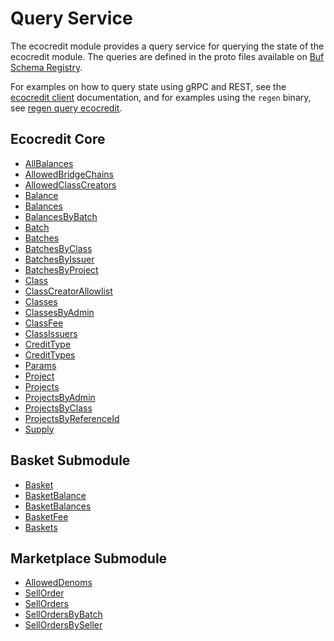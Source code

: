 # Query Service

The ecocredit module provides a query service for querying the state of the ecocredit module. The queries are defined in the proto files available on [Buf Schema Registry](https://buf.build/regen/regen-ledger).

For examples on how to query state using gRPC and REST, see the [ecocredit client](07_client.md) documentation, and for examples using the `regen` binary, see [regen query ecocredit](../../commands/regen_query_ecocredit.html).

## Ecocredit Core

<!-- listed alphabetically -->

- [AllBalances](https://buf.build/regen/regen-ledger/docs/main:regen.ecocredit.v1#regen.ecocredit.v1.Query.AllBalances)
- [AllowedBridgeChains](https://buf.build/regen/regen-ledger/docs/main:regen.ecocredit.v1#regen.ecocredit.v1.Query.AllowedBridgeChains)
- [AllowedClassCreators](https://buf.build/regen/regen-ledger/docs/main:regen.ecocredit.v1#regen.ecocredit.v1.Query.AllowedClassCreators)
- [Balance](https://buf.build/regen/regen-ledger/docs/main:regen.ecocredit.v1#regen.ecocredit.v1.Query.Balance)
- [Balances](https://buf.build/regen/regen-ledger/docs/main:regen.ecocredit.v1#regen.ecocredit.v1.Query.Balances)
- [BalancesByBatch](https://buf.build/regen/regen-ledger/docs/main:regen.ecocredit.v1#regen.ecocredit.v1.Query.BalancesByBatch)
- [Batch](https://buf.build/regen/regen-ledger/docs/main:regen.ecocredit.v1#regen.ecocredit.v1.Query.Batch)
- [Batches](https://buf.build/regen/regen-ledger/docs/main:regen.ecocredit.v1#regen.ecocredit.v1.Query.Batches)
- [BatchesByClass](https://buf.build/regen/regen-ledger/docs/main:regen.ecocredit.v1#regen.ecocredit.v1.Query.BatchesByClass)
- [BatchesByIssuer](https://buf.build/regen/regen-ledger/docs/main:regen.ecocredit.v1#regen.ecocredit.v1.Query.BatchesByIssuer)
- [BatchesByProject](https://buf.build/regen/regen-ledger/docs/main:regen.ecocredit.v1#regen.ecocredit.v1.Query.BatchesByProject)
- [Class](https://buf.build/regen/regen-ledger/docs/main:regen.ecocredit.v1#regen.ecocredit.v1.Query.Class)
- [ClassCreatorAllowlist](https://buf.build/regen/regen-ledger/docs/main:regen.ecocredit.v1#regen.ecocredit.v1.Query.ClassCreatorAllowlist)
- [Classes](https://buf.build/regen/regen-ledger/docs/main:regen.ecocredit.v1#regen.ecocredit.v1.Query.Classes)
- [ClassesByAdmin](https://buf.build/regen/regen-ledger/docs/main:regen.ecocredit.v1#regen.ecocredit.v1.Query.ClassesByAdmin)
- [ClassFee](https://buf.build/regen/regen-ledger/docs/main:regen.ecocredit.v1#regen.ecocredit.v1.Query.ClassFee)
- [ClassIssuers](https://buf.build/regen/regen-ledger/docs/main:regen.ecocredit.v1#regen.ecocredit.v1.Query.ClassIssuers)
- [CreditType](https://buf.build/regen/regen-ledger/docs/main:regen.ecocredit.v1#regen.ecocredit.v1.Query.CreditType)
- [CreditTypes](https://buf.build/regen/regen-ledger/docs/main:regen.ecocredit.v1#regen.ecocredit.v1.Query.CreditTypes)
- [Params](https://buf.build/regen/regen-ledger/docs/main:regen.ecocredit.v1#regen.ecocredit.v1.Query.Params)
- [Project](https://buf.build/regen/regen-ledger/docs/main:regen.ecocredit.v1#regen.ecocredit.v1.Query.Project)
- [Projects](https://buf.build/regen/regen-ledger/docs/main:regen.ecocredit.v1#regen.ecocredit.v1.Query.Projects)
- [ProjectsByAdmin](https://buf.build/regen/regen-ledger/docs/main:regen.ecocredit.v1#regen.ecocredit.v1.Query.ProjectsByAdmin)
- [ProjectsByClass](https://buf.build/regen/regen-ledger/docs/main:regen.ecocredit.v1#regen.ecocredit.v1.Query.ProjectsByClass)
- [ProjectsByReferenceId](https://buf.build/regen/regen-ledger/docs/main:regen.ecocredit.v1#regen.ecocredit.v1.Query.ProjectsByReferenceId)
- [Supply](https://buf.build/regen/regen-ledger/docs/main:regen.ecocredit.v1#regen.ecocredit.v1.Query.Supply)

## Basket Submodule

<!-- listed alphabetically -->

- [Basket](https://buf.build/regen/regen-ledger/docs/main:regen.ecocredit.basket.v1#regen.ecocredit.basket.v1.Query.Basket)
- [BasketBalance](https://buf.build/regen/regen-ledger/docs/main:regen.ecocredit.basket.v1#regen.ecocredit.basket.v1.Query.BasketBalance)
- [BasketBalances](https://buf.build/regen/regen-ledger/docs/main:regen.ecocredit.basket.v1#regen.ecocredit.basket.v1.Query.BasketBalances)
- [BasketFee](https://buf.build/regen/regen-ledger/docs/main:regen.ecocredit.basket.v1#regen.ecocredit.basket.v1.Query.BasketFee)
- [Baskets](https://buf.build/regen/regen-ledger/docs/main:regen.ecocredit.basket.v1#regen.ecocredit.basket.v1.Query.Baskets)

## Marketplace Submodule

<!-- listed alphabetically -->

- [AllowedDenoms](https://buf.build/regen/regen-ledger/docs/main:regen.ecocredit.marketplace.v1#regen.ecocredit.marketplace.v1.Query.AllowedDenoms)
- [SellOrder](https://buf.build/regen/regen-ledger/docs/main:regen.ecocredit.marketplace.v1#regen.ecocredit.marketplace.v1.Query.SellOrder)
- [SellOrders](https://buf.build/regen/regen-ledger/docs/main:regen.ecocredit.marketplace.v1#regen.ecocredit.marketplace.v1.Query.SellOrders)
- [SellOrdersByBatch](https://buf.build/regen/regen-ledger/docs/main:regen.ecocredit.marketplace.v1#regen.ecocredit.marketplace.v1.Query.SellOrdersByBatch)
- [SellOrdersBySeller](https://buf.build/regen/regen-ledger/docs/main:regen.ecocredit.marketplace.v1#regen.ecocredit.marketplace.v1.Query.SellOrdersBySeller)
